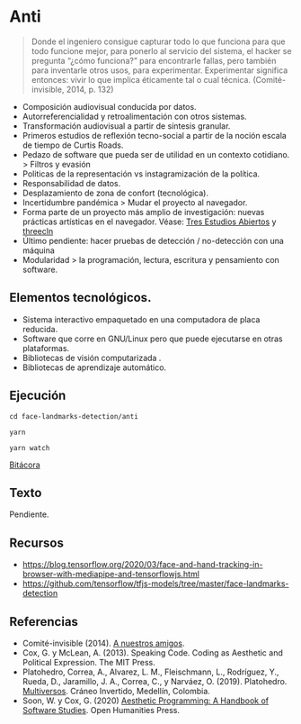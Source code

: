 # Anti

> Donde el ingeniero consigue capturar todo lo que funciona para que todo funcione mejor, para ponerlo al servicio del sistema, el hacker se pregunta “¿cómo funciona?” para encontrarle fallas, pero también para inventarle otros usos, para experimentar. Experimentar significa entonces: vivir lo que implica éticamente tal o cual técnica. (Comité-invisible, 2014, p. 132)

- Composición audiovisual conducida por datos. 
- Autorreferencialidad y retroalimentación con otros sistemas.
- Transformación audiovisual a partir de síntesis granular.
- Primeros estudios de reflexión tecno-social a partir de la noción escala de tiempo de Curtis Roads. 
- Pedazo de software que pueda ser de utilidad en un contexto cotidiano. > Filtros y evasión
- Politicas de la representación vs instagramización de la política.
- Responsabilidad de datos. 
- Desplazamiento de zona de confort (tecnológica).
- Incertidumbre pandémica > Mudar el proyecto al navegador.
- Forma parte de un proyecto más amplio de investigación: nuevas prácticas artísticas en el navegador. Véase: [Tres Estudios Abiertos](https://github.com/EmilioOcelotl/tres-estudios-abiertos) y [threecln](https://github.com/EmilioOcelotl/THREE.studies/tree/main/threecln) 
- Último pendiente: hacer pruebas de detección / no-detección con una máquina
- Modularidad > la programación, lectura, escritura y pensamiento con software. 

## Elementos tecnológicos. 

- Sistema interactivo empaquetado en una computadora de placa reducida.
- Software que corre en GNU/Linux pero que puede ejecutarse en otras plataformas.
- Bibliotecas de visión computarizada .
- Bibliotecas de aprendizaje automático. 

## Ejecución

`cd face-landmarks-detection/anti`

`yarn`

`yarn watch` 

[Bitácora](https://github.com/EmilioOcelotl/anti/tree/main/bitacora) 

## Texto

Pendiente. 

## Recursos

- https://blog.tensorflow.org/2020/03/face-and-hand-tracking-in-browser-with-mediapipe-and-tensorflowjs.html
- https://github.com/tensorflow/tfjs-models/tree/master/face-landmarks-detection

## Referencias

- Comité-invisible (2014). [A nuestros amigos](http://mexico.indymedia.org/IMG/pdf/a_nuestros_amigos_-_comite_invisible.pdf).
- Cox, G. y McLean, A. (2013). Speaking Code. Coding as Aesthetic and Political Expression. The MIT Press.
- Platohedro, Correa, A., Alvarez, L. M., Fleischmann, L., Rodrı́guez, Y., Rueda, D., Jaramillo, J. A., Correa, C., y Narváez, O. (2019). Platohedro. [Multiversos](https://platohedro.org/multiversos/). Cráneo Invertido, Medellı́n, Colombia.
- Soon, W. y Cox, G. (2020) [Aesthetic Programming: A Handbook of Software Studies](http://openhumanitiespress.org/books/download/Soon-Cox_2020_Aesthetic-Programming.pdf). Open Humanities Press. 

